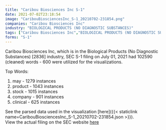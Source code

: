 ```yaml
---
title: "Caribou Biosciences Inc S-1"
date: 2021-07-02T23:18:54
image: "CaribouBiosciencesInc_S-1_20210702-231854.png"
companies: "Caribou Biosciences Inc"
industry: "BIOLOGICAL PRODUCTS (NO DIAGNOSTIC SUBSTANCES)"
tags: ["Caribou Biosciences Inc","BIOLOGICAL PRODUCTS (NO DIAGNOSTIC SUBSTANCES)","07-01-2021","S-1"]
forms: "S-1"
---
```

Caribou Biosciences Inc, which is in the Biological Products (No Diagnostic Substances) [2836] industry, SEC S-1 filing on July 01, 2021 had 102590 (cleaned) words - 600 were utilized for the visualizations.

Top Words:
1. may - 1279 instances
2. product - 1043 instances
3. stock - 1015 instances
4. company - 901 instances
5. clinical - 625 instances


See the parsed data used in the visualization [here]({{< staticlink name=CaribouBiosciencesInc_S-1_20210702-231854.json >}}).  
View the actual filing on the SEC website [here](https://www.sec.gov/Archives/edgar/data/1619856/0001193125-21-206262.txt)